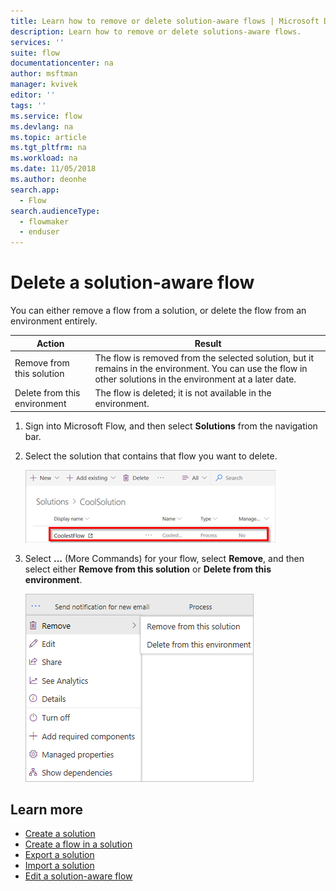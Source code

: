```yaml
---
title: Learn how to remove or delete solution-aware flows | Microsoft Docs
description: Learn how to remove or delete solutions-aware flows.
services: ''
suite: flow
documentationcenter: na
author: msftman
manager: kvivek
editor: ''
tags: ''
ms.service: flow
ms.devlang: na
ms.topic: article
ms.tgt_pltfrm: na
ms.workload: na
ms.date: 11/05/2018
ms.author: deonhe
search.app: 
  - Flow
search.audienceType: 
  - flowmaker
  - enduser
---
```


# Delete a solution-aware flow

You can either remove a flow from a solution, or delete the flow from an environment entirely.

Action|Result
------|-----------
Remove from this solution|The flow is removed from the selected solution, but it remains in the environment. You can use the flow in other solutions in the environment at a later date.
Delete from this environment|The flow is deleted; it is not available in the environment.

1. Sign into Microsoft Flow, and then select **Solutions** from the navigation bar.
1. Select the solution that contains that flow you want to delete.

    ![](./media/remove-solution-aware-flow/new-flow-inside-solution.png)
1. Select **...** (More Commands) for your flow, select **Remove**, and then select either **Remove from this solution** or **Delete from this environment**.

    ![](./media/remove-solution-aware-flow/delete-flow-from-solution-options.png)

## Learn more

* [Create a solution](./overview-solution-flows.md)
* [Create a flow in a solution](./create-flow-solution.md)
* [Export a solution](./export-flow-solution.md)
* [Import a solution](./import-flow-solution.md)
* [Edit a solution-aware flow](./edit-solution-aware-flow.md)
